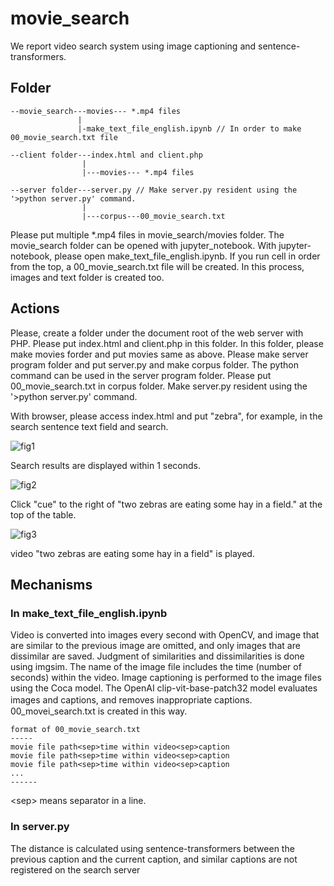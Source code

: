 # movie_search

We report video search system using image captioning and sentence-transformers. 

## Folder

```
--movie_search---movies--- *.mp4 files
               |
               |-make_text_file_english.ipynb // In order to make 00_movie_search.txt file

--client folder---index.html and client.php
                |
                |---movies--- *.mp4 files

--server folder---server.py // Make server.py resident using the '>python server.py' command.
                |
                |---corpus---00_movie_search.txt
```
               
Please put multiple *.mp4 files in movie_search/movies folder. The movie_search folder can be opened with jupyter_notebook.  With jupyter-notebook, please open make_text_file_english.ipynb. If you run cell in order from the top, a 00_movie_search.txt file will be created. In this process, images and text folder is created too.

## Actions

Please, create a folder under the document root of the web server with PHP. Please put index.html and client.php in this folder. In this folder, please make movies forder and put movies same as above. Please make server program folder and put server.py and make corpus folder. The python command can be used in the server program folder. Please put 00_movie_search.txt in corpus folder. Make server.py resident using the '>python server.py' command.

With browser, please access index.html and put "zebra", for example, in the search sentence text field and search.

![fig1](https://github.com/toshiouchi/movie_search/assets/121741811/5ad46ea8-04fc-40b4-91eb-0db883886ed1)

 
Search results are displayed within 1 seconds.

![fig2](https://github.com/toshiouchi/movie_search/assets/121741811/72a620cd-78e0-4b6d-a7dd-7e0d155c57e2)


Click "cue" to the right of "two zebras are eating some hay in a field." at the top of the table.

![fig3](https://github.com/toshiouchi/movie_search/assets/121741811/d7d52d6c-2bf7-45d9-a0b0-b05e4e09f77a)

video "two zebras are eating some hay in a field" is played.

## Mechanisms

### In make_text_file_english.ipynb

Video is converted into images every second with OpenCV, and image that are similar to the previous image are omitted, and only images that are dissimilar are saved. Judgment of similarities and dissimilarities is done using imgsim. The name of the image file includes the time (number of seconds) within the video.  Image captioning is performed to the image files using the Coca model. The OpenAI clip-vit-base-patch32 model evaluates images and captions, and removes inappropriate captions.　00_movei_search.txt is created in this way.
```
format of 00_movie_search.txt
-----
movie file path<sep>time within video<sep>caption
movie file path<sep>time within video<sep>caption
movie file path<sep>time within video<sep>caption
...
------
```
&lt;sep&gt; means separator in a line.

### In server.py

The distance is calculated using sentence-transformers between the previous caption and the current caption, and similar captions are not registered on the search server

